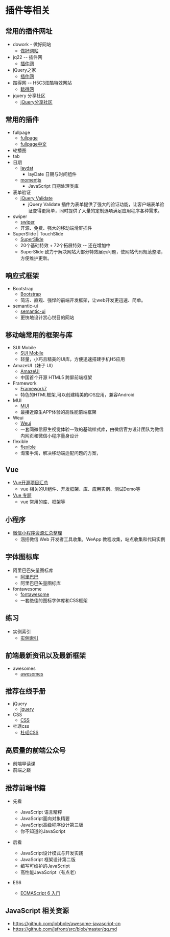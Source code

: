 
# 插件等相关

## 常用的插件网址

- dowork - 做好网站
    + [做好网站](http://www.dowebok.com/)
- jq22  -- 插件网
    + [插件网](http://www.jq22.com/)
- jQuery之家
    + [插件网](http://www.htmleaf.com/)
- 踏得网 -- H5C3炫酷特效网站
    + [踏得网](http://www.techbrood.com/)
- jquery 分享社区
    + [jQuery分享社区](http://www.jq-school.com/)


## 常用的插件

- fullpage
    + [fullpage](https://github.com/alvarotrigo/fullPage.js)
    + [fullpage中文](http://www.dowebok.com/77.html)
- 轮播图
- tab
- 日期
    - [laydat](http://laydate.layui.com/)
        - layDate 日期与时间组件
    - [momentjs](http://momentjs.cn/)
        - JavaScript 日期处理类库
- 表单验证
    - [jQuery Validate](http://www.runoob.com/jquery/jquery-plugin-validate.html)
        - jQuery Validate 插件为表单提供了强大的验证功能，让客户端表单验证变得更简单，同时提供了大量的定制选项满足应用程序各种需求。
- swiper
    - [swiper](http://www.swiper.com.cn/)
    - 开源、免费、强大的移动端滑屏插件
- SuperSlide | TouchSlide
    - [SuperSlide](http://www.superslide2.com/)
    - 20个基础特效 + 72个拓展特效 -- 还在增加中
    - SuperSlide 致力于解决网站大部分特效展示问题，使网站代码规范整洁，方便维护更新。

## 响应式框架

- Bootstrap
    - [Bootstrap](http://www.bootcss.com/)
    - 简洁、直观、强悍的前端开发框架，让web开发更迅速、简单。
- semantic-ui
    + [semantic-ui](http://www.semantic-ui.cn/)
    + 更快地设计赏心悦目的网站

## 移动端常用的框架与库

- SUI Mobile
    - [SUI Mobile](http://m.sui.taobao.org/)
    - 轻量，小巧且精美的UI库，方便迅速搭建手机H5应用
- AmazeUI（妹子 UI）
    - [AmazeUI](http://amazeui.org/)
    - 中国首个开源 HTML5 跨屏前端框架
- Framework
    - [Framework7](http://framework7.taobao.org/)
    - 特色的HTML框架,可以创建精美的iOS应用，兼容Android
- MUI
    - [MUI](http://dev.dcloud.net.cn/mui/)
    - 最接近原生APP体验的高性能前端框架
- Weui
    - [Weui](https://weui.io/)
    - 一套同微信原生视觉体验一致的基础样式库，由微信官方设计团队为微信内网页和微信小程序量身设计
- flexible
    - [flexible](https://github.com/amfe/lib-flexible)
    - 淘宝手淘，解决移动端适配问题的方案，

## Vue

- [Vue开源项目汇总](https://github.com/opendigg/awesome-github-vue)
    + vue 相关的UI组件、开发框架、库、应用实例、测试Demo等
- [Vue 专题](https://www.awesomes.cn/subject/vue)
    + vue 常用的库、框架等
## 小程序
- [微信小程序资源汇总整理](https://github.com/DDFE/awesome-wechat-weapp)
    - 涵括微信 Web 开发者工具收集，WeApp 教程收集，站点收集和代码实例

## 字体图标库
- 阿里巴巴矢量图标库
    - [阿里巴巴](http://www.iconfont.cn/)
    - 阿里巴巴矢量图标库
- fontawesome
    - [fontawesome](http://fontawesome.dashgame.com/)
    - 一套绝佳的图标字体库和CSS框架

## 练习
- 实例索引
    - [实例索引](http://fgm.cc/learn/)

## 前端最新资讯以及最新框架

- awesomes
    - [awesomes](https://www.awesomes.cn/)

## 推荐在线手册

- jQuery
    + [jquery](http://jquery.cuishifeng.cn/)
- CSS
    + [CSS](http://css.cuishifeng.cn/)
- 杜瑶css
    + [杜瑶CSS](http://css.doyoe.com/)

## 高质量的前端公众号
- 前端早读课
- 前端之巅

## 推荐前端书籍

- 先看
    + JavaScript 语言精粹
    + JavaScript面向对象精要
    + JavaScript高级程序设计第三版
    + 你不知道的JavaScript

- 后看
    + JavaScript设计模式与开发实践
    + JavaScript 框架设计第二版
    + 编写可维护的JavaScript
    + 高性能JavaScript（有点老）

- ES6
    + [ECMAScript 6 入门](http://es6.ruanyifeng.com/)

## JavaScript 相关资源

- https://github.com/jobbole/awesome-javascript-cn
- https://github.com/jsfront/src/blob/master/qq.md


